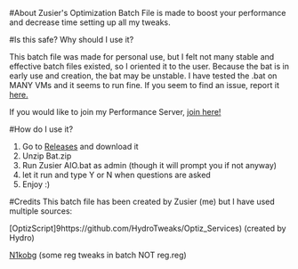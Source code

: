#About
Zusier's Optimization Batch File is made to boost your performance and decrease time setting up all my tweaks.

#Is this safe? Why should I use it?

This batch file was made for personal use, but I felt not many stable and effective batch files existed, so I oriented it to the user.
Because the bat is in early use and creation, the bat may be unstable. I have tested the .bat on MANY VMs and it seems to run fine. If you seem to find an issue, report it [here.](https://github.com/Zusier/Zusiers-optimization-Batch/issues) 


If you would like to join my Performance Server, [join here!](https://discord.gg/kFk22j2)

#How do I use it?
1. Go to [Releases](https://github.com/Zusier/Zusiers-optimization-Batch/releases) and download it
2. Unzip Bat.zip 
3. Run Zusier AIO.bat as admin (though it will prompt you if not anyway)
4. let it run and type Y or N when questions are asked
5. Enjoy :)

#Credits
This batch file has been created by Zusier (me) but I have used multiple sources:

[OptizScript]9https://github.com/HydroTweaks/Optiz_Services) (created by Hydro) 

[N1kobg](https://n1kobg.blogspot.com/) (some reg tweaks in batch NOT reg.reg)
